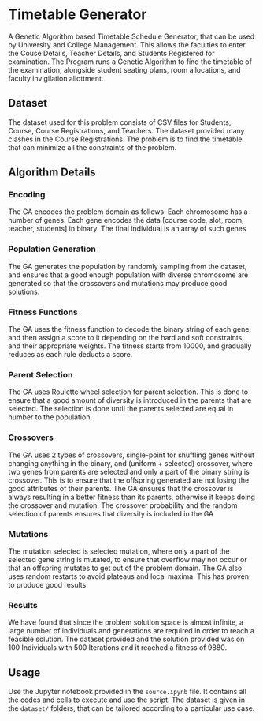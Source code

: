 # Timetable Generator
A Genetic Algorithm based Timetable Schedule Generator, that can be used by University and College Management. This allows the faculties to enter the Couse Details, Teacher Details, and Students Registered for examination. The Program runs a Genetic Algorithm to find the timetable of the examination, alongside student seating plans, room allocations, and faculty invigilation allottment.
## Dataset
The dataset used for this problem consists of CSV files for Students, Course, Course Registrations, and Teachers. The dataset provided many clashes in the Course Registrations. The problem is to find the timetable that can minimize all the constraints of the problem.
## Algorithm Details
### Encoding
The GA encodes the problem domain as follows: Each chromosome has a number of genes. Each gene encodes the data [course code, slot, room, teacher, students] in binary. The final individual is an array of such genes
### Population Generation
The GA generates the population by randomly sampling from the dataset, and ensures that a good enough population with diverse chromosome are generated so that the crossovers and mutations may produce good solutions.
### Fitness Functions
The GA uses the fitness function to decode the binary string of each gene, and then assign a score to it depending on the hard and soft constraints, and their appropriate weights. The fitness starts from 10000, and gradually reduces as each rule deducts a score.
### Parent Selection
The GA uses Roulette wheel selection for parent selection. This is done to ensure that a good amount of diversity is introduced in the parents that are selected. The selection is done until the parents selected are equal in number to the population.
### Crossovers
The GA uses 2 types of crossovers, single-point for shuffling genes without changing anything in the binary, and (uniform + selected) crossover, where two genes from parents are selected and only a part of the binary string is crossover. This is to ensure that the offspring generated are not losing the good attributes of their parents. The GA ensures that the crossover is always resulting in a better fitness than its parents, otherwise it keeps doing the crossover and mutation. The crossover probability and the random selection of parents ensures that diversity is included in the GA
### Mutations
The mutation selected is selected mutation, where only a part of the selected gene string is mutated, to ensure that overflow may not occur or that an offspring mutates to get out of the problem domain. The GA also uses random restarts to avoid plateaus and local maxima. This has proven to produce good results.
### Results
We have found that since the problem solution space is almost infinite, a large number of individuals and generations are required in order to reach a feasible solution. The dataset provided and the solution provided was on 100 Individuals with 500 Iterations and it reached a fitness of 9880.
## Usage
Use the Jupyter notebook provided in the `source.ipynb` file. It contains all the codes and cells to execute and use the script. The dataset is given in the `dataset/` folders, that can be tailored according to a particular use case. 
